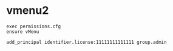# vmenu2


```
exec permissions.cfg
ensure vMenu
```

```
add_principal identifier.license:11111111111111 group.admin
```
